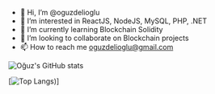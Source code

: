 - 👋 Hi, I’m @oguzdelioglu
- 👀 I’m interested in ReactJS, NodeJS, MySQL, PHP, .NET
- 🌱 I’m currently learning Blockchain Solidity
- 💞️ I’m looking to collaborate on Blockchain projects
- 📫 How to reach me oguzdelioglu@gmail.com

![Oğuz's GitHub stats](https://github-readme-stats.vercel.app/api?username=oguzdelioglu&show_icons=true&theme=radical&text_color=fff&title_color=blue)

[![Top Langs](https://github-readme-stats.vercel.app/api/top-langs/?username=oguzdelioglu&layout=compact&bg_color=00000000&text_color=fff&title_color=blue))]


<!---
oguzdelioglu/oguzdelioglu is a ✨ special ✨ repository because its `README.md` (this file) appears on your GitHub profile.
You can click the Preview link to take a look at your changes.
--->
